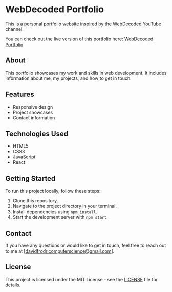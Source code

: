 # WebDecoded Portfolio

This is a personal portfolio website inspired by the WebDecoded YouTube channel.

You can check out the live version of this portfolio here: [WebDecoded Portfolio](https://davidfrodri.github.io/webdecoded-portolio/)

## About

This portfolio showcases my work and skills in web development. It includes information about me, my projects, and how to get in touch.

## Features

- Responsive design
- Project showcases
- Contact information

## Technologies Used

- HTML5
- CSS3
- JavaScript
- React

## Getting Started

To run this project locally, follow these steps:

1. Clone this repository.
2. Navigate to the project directory in your terminal.
3. Install dependencies using `npm install`.
4. Start the development server with `npm start`.

## Contact

If you have any questions or would like to get in touch, feel free to reach out to me at [davidfrodricomputerscience@gmail.com].

## License

This project is licensed under the MIT License - see the [LICENSE](LICENSE.txt) file for details.
